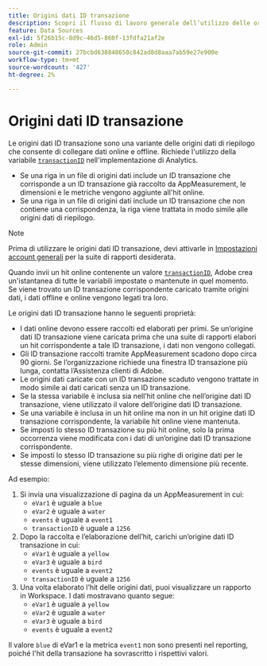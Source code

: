 ```yaml
---
title: Origini dati ID transazione
description: Scopri il flusso di lavoro generale dell’utilizzo delle origini dati ID transazione.
feature: Data Sources
exl-id: 5f26b15c-8d9c-46d5-860f-13fdfa21af2e
role: Admin
source-git-commit: 27bcbd638848650c842ad8d8aaa7ab59e27e900e
workflow-type: tm+mt
source-wordcount: '427'
ht-degree: 2%

---
```


# Origini dati ID transazione

Le origini dati ID transazione sono una variante delle origini dati di riepilogo che consente di collegare dati online e offline. Richiede l&#39;utilizzo della variabile [`transactionID`](/help/implement/vars/page-vars/transactionid.md) nell&#39;implementazione di Analytics.

* Se una riga in un file di origini dati include un ID transazione che corrisponde a un ID transazione già raccolto da AppMeasurement, le dimensioni e le metriche vengono aggiunte all&#39;hit online.
* Se una riga in un file di origini dati include un ID transazione che non contiene una corrispondenza, la riga viene trattata in modo simile alle origini dati di riepilogo.

>[!NOTE]
>
>Prima di utilizzare le origini dati ID transazione, devi attivarle in [Impostazioni account generali](/help/admin/admin/c-manage-report-suites/c-edit-report-suites/general/general-acct-settings-admin.md) per la suite di rapporti desiderata.

Quando invii un hit online contenente un valore [`transactionID`](/help/implement/vars/page-vars/transactionid.md), Adobe crea un&#39;istantanea di tutte le variabili impostate o mantenute in quel momento. Se viene trovato un ID transazione corrispondente caricato tramite origini dati, i dati offline e online vengono legati tra loro.

Le origini dati ID transazione hanno le seguenti proprietà:

* I dati online devono essere raccolti ed elaborati per primi. Se un’origine dati ID transazione viene caricata prima che una suite di rapporti elabori un hit corrispondente a tale ID transazione, i dati non vengono collegati.
* Gli ID transazione raccolti tramite AppMeasurement scadono dopo circa 90 giorni. Se l’organizzazione richiede una finestra ID transazione più lunga, contatta l’Assistenza clienti di Adobe.
* Le origini dati caricate con un ID transazione scaduto vengono trattate in modo simile ai dati caricati senza un ID transazione.
* Se la stessa variabile è inclusa sia nell’hit online che nell’origine dati ID transazione, viene utilizzato il valore dell’origine dati ID transazione.
* Se una variabile è inclusa in un hit online ma non in un hit origine dati ID transazione corrispondente, la variabile hit online viene mantenuta.
* Se imposti lo stesso ID transazione su più hit online, solo la prima occorrenza viene modificata con i dati di un’origine dati ID transazione corrispondente.
* Se imposti lo stesso ID transazione su più righe di origine dati per le stesse dimensioni, viene utilizzato l’elemento dimensione più recente.

Ad esempio:

1. Si invia una visualizzazione di pagina da un AppMeasurement in cui:
   * `eVar1` è uguale a `blue`
   * `eVar2` è uguale a `water`
   * `events` è uguale a `event1`
   * `transactionID` è uguale a `1256`
2. Dopo la raccolta e l’elaborazione dell’hit, carichi un’origine dati ID transazione in cui:
   * `eVar1` è uguale a `yellow`
   * `eVar3` è uguale a `bird`
   * `events` è uguale a `event2`
   * `transactionID` è uguale a `1256`
3. Una volta elaborato l’hit delle origini dati, puoi visualizzare un rapporto in Workspace. I dati mostravano quanto segue:
   * `eVar1` è uguale a `yellow`
   * `eVar2` è uguale a `water`
   * `eVar3` è uguale a `bird`
   * `events` è uguale a `event2`

Il valore `blue` di eVar1 e la metrica `event1` non sono presenti nel reporting, poiché l&#39;hit della transazione ha sovrascritto i rispettivi valori.
